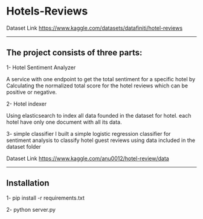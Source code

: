 # Hotels-Reviews
Dataset Link https://www.kaggle.com/datasets/datafiniti/hotel-reviews

------------
The project consists of three parts:
------------
1- Hotel Sentiment Analyzer

A service with one endpoint to get the total sentiment for a specific hotel by Calculating the normalized total score for the hotel
reviews which can be positive or negative.

2- Hotel indexer

Using elasticsearch to index all data founded in the dataset for hotel. each hotel have only one document with all its data.

3- simple classifier
I built a simple logistic regression classifier for sentiment analysis to classify hotel guest reviews using data included in the dataset folder

Dataset Link https://www.kaggle.com/anu0012/hotel-review/data

------------
Installation
------------
1- pip install -r requirements.txt

2- python server.py


